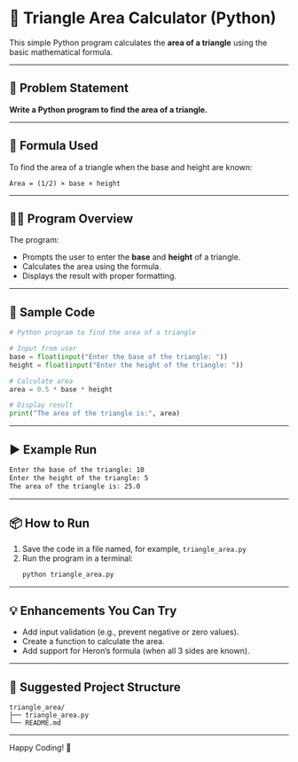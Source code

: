# 📐 Triangle Area Calculator (Python)

This simple Python program calculates the **area of a triangle** using the basic mathematical formula.

---

## 📌 Problem Statement

**Write a Python program to find the area of a triangle.**

---

## 🧮 Formula Used

To find the area of a triangle when the base and height are known:

```
Area = (1/2) × base × height
```

---

## 🧑‍💻 Program Overview

The program:
- Prompts the user to enter the **base** and **height** of a triangle.
- Calculates the area using the formula.
- Displays the result with proper formatting.

---

## 🧾 Sample Code

```python
# Python program to find the area of a triangle

# Input from user
base = float(input("Enter the base of the triangle: "))
height = float(input("Enter the height of the triangle: "))

# Calculate area
area = 0.5 * base * height

# Display result
print("The area of the triangle is:", area)
```

---

## ▶️ Example Run

```bash
Enter the base of the triangle: 10
Enter the height of the triangle: 5
The area of the triangle is: 25.0
```

---

## 📦 How to Run

1. Save the code in a file named, for example, `triangle_area.py`
2. Run the program in a terminal:
   ```bash
   python triangle_area.py
   ```

---

## 💡 Enhancements You Can Try

- Add input validation (e.g., prevent negative or zero values).
- Create a function to calculate the area.
- Add support for Heron’s formula (when all 3 sides are known).

---

## 📁 Suggested Project Structure

```
triangle_area/
├── triangle_area.py
└── README.md
```

---

Happy Coding! 🎯

